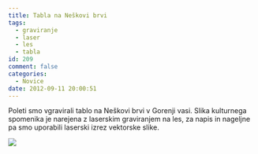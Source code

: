 ```yaml
---
title: Tabla na Neškovi brvi
tags:
  - graviranje
  - laser
  - les
  - tabla
id: 209
comment: false
categories:
  - Novice
date: 2012-09-11 20:00:51
---
```


Poleti smo vgravirali tablo na Neškovi brvi v Gorenji vasi. Slika kulturnega spomenika je narejena z laserskim graviranjem na les, za napis in nageljne pa smo uporabili laserski izrez vektorske slike.

![](http://www.laserstvomakuc.si/nextgen-attach_to_post/preview/id--368)